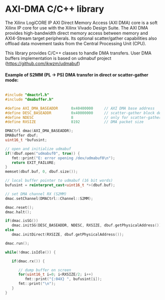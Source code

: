 # AXI-DMA C/C++ library

The Xilinx LogiCORE IP AXI Direct Memory Access (AXI DMA) core is a soft Xilinx IP core for use with the Xilinx Vivado Design Suite. The AXI DMA provides high-bandwidth direct memory access between memory and AXI4-Stream target peripherals. Its optional scatter/gather capabilities also offload data movement tasks from the Central Processing Unit (CPU).

This library provides C/C++ classes to handle DMA transfers. User DMA buffers implementation is based on udmabuf project (https://github.com/ikwzm/udmabuf)

#### Example of S2MM (PL -> PS) DMA transfer in direct or scatter-gather mode:

```cpp
  
#include "dmactrl.h"
#include "dmabuffer.h"

#define AXI_DMA_BASEADDR      0x40400000     // AXI DMA base address
#define DESC_BASEADDR         0x40000000     // scatter-gather block descriptors memory area
#define NDESC                 8              // only for scatter-gather mode
#define RXSIZE                8192           // DMA packet size

DMACtrl dmac(AXI_DMA_BASEADDR);
DMABuffer dbuf;
uint16_t *bufusint;

// open and initialize udmabuf
if(!dbuf.open("udmabuf0", true)) {
   fmt::print("E: error opening /dev/udmabuf0\n");
   return EXIT_FAILURE;
}
memset(dbuf.buf, 0, dbuf.size());

// local buffer pointer to udmabuf (16 bit words)
bufusint = reinterpret_cast<uint16_t *>(dbuf.buf);

// set DMA channel RX (S2MM)
dmac.setChannel(DMACtrl::Channel::S2MM);

dmac.reset();
dmac.halt();

if(dmac.isSG())
   dmac.initSG(DESC_BASEADDR, NDESC, RXSIZE, dbuf.getPhysicalAddress());
else
   dmac.initDirect(RXSIZE, dbuf.getPhysicalAddress()); 

dmac.run();

while(!dmac.isIdle()) {

   if(dmac.rx()) { 

      // dump buffer on screen
      for(uint16_t i=0; i<RXSIZE/2; i++)
         fmt::print("{:04X} ", bufusint[i]);
      fmt::print("\n"); 
   }
}
  
```


